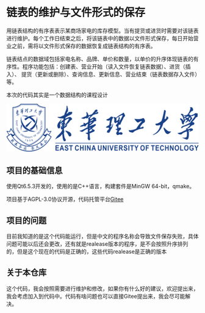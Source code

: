 # 链表的维护与文件形式的保存

用链表结构的有序表表示某商场家电的库存模型。当有提货或进货时需要对该链表进行维护。每个工作日结束之后，将该链表中的数据以文件形式保存，每日开始营业之前，需将以文件形式保存的数据恢复成链表结构的有序表。

链表结点的数据域包括家电名称、品牌、单价和数量，以单价的升序体现链表的有序性。程序功能包括：创建表、营业开始（读入文件恢复链表数据）、进货（插入）、 提货（更新或删除）、查询信息、更新信息、营业结束（链表数据存入文件）等。

本次的代码其实是一个数据结构的课程设计

![ECUT](./qrc/ECUT.png)

## 项目的基础信息

使用Qt6.5.3开发的，使用的是C++语言，构建套件是MinGW 64-bit，qmake。

项目基于AGPL-3.0协议开源，代码托管平台[Gitee](https://gitee.com/liujitong/Qt_Goods-management-system)

## 项目的问题

目前我知道的是这个代码能运行，但是中文的程序名称会导致文件保存失败，具体问题可能以后还会更改，还有就是realease版本的程序，是不会按照升序排列的，但是这个现在的代码是正确的，这些代码realease是正确的版本

## 关于本仓库

这个代码，我会按照需要进行维护和修改，如果你有什么好的建议，欢迎提出来，我会考虑加入到代码中。代码有啥问题也可以直接Gitee提出来，我会尽可能解决。
